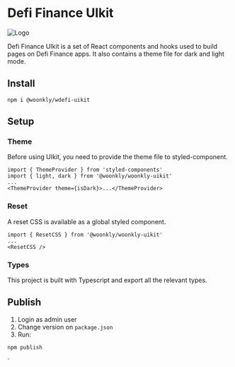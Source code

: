 # Defi Finance UIkit

![Logo](https://welcome.woonkly.com/images/defi/logo-dark.svg)

Defi Finance UIkit is a set of React components and hooks used to build pages on Defi Finance apps. It also contains a theme file for dark and light mode.

## Install

`npm i @woonkly/wdefi-uikit`

## Setup

### Theme

Before using UIkit, you need to provide the theme file to styled-component.

```
import { ThemeProvider } from 'styled-components'
import { light, dark } from '@woonkly/woonkly-uikit'
...
<ThemeProvider theme={isDark}>...</ThemeProvider>
```

### Reset

A reset CSS is available as a global styled component.

```
import { ResetCSS } from '@woonkly/woonkly-uikit'
...
<ResetCSS />
```

### Types

This project is built with Typescript and export all the relevant types.

## Publish

1. Login as admin user
2. Change version on `package.json`
3. Run:

```bash
npm publish
```

`
